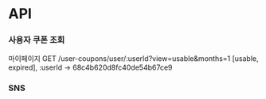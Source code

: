 # API

### 사용자 쿠폰 조회

마이페이지 GET /user-coupons/user/:userId?view=usable&months=1
[usable, expired],
:userId -> 68c4b620d8fc40de54b67ce9

### SNS
